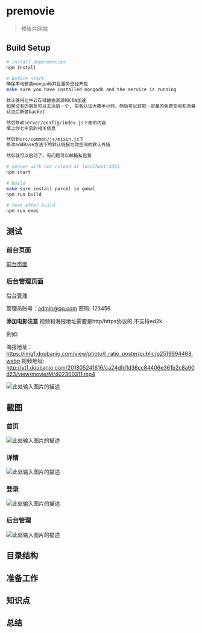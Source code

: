 ﻿# premovie

> 预告片网站

## Build Setup

``` bash
# install dependencies
npm install

# before start
确保本地安装mongodb并且服务已经开启
make sure you have installed mongodb and the service is running

默认使用七牛云存储静态资源和CDN加速
如果没有的朋友可以去注册一个, 实名认证大概半小时，然后可以获取一定量的免费空间和流量
认证后新建backet

然后修改server/config/index.js下面的内容
填上你七牛云的相关信息

然后到src/common/js/mixin.js下
修改addBase方法下的默认链接为你空间的默认外链

然后就可以启动了，有问题可以邮箱私信我

# server with hot reload at localhost:3333
npm start

# build
make sure install parcel in gobal
npm run build

# test after build
npm run exec
```

## 测试
### 前台页面
[前台页面][1]
### 后台管理页面
[后台管理][2]

管理员账号：admin@qq.com
密码: 123456

**添加电影注意**
视频和海报地址需要是http/https协议的,不支持ed2k

例如:

海报地址：
https://img1.doubanio.com/view/photo/l_ratio_poster/public/p2519994468.webp
视频地址:
http://vt1.doubanio.com/201805241616/ca24dfd1d36cc84406e361b2c8a90d23/view/movie/M/402300311.mp4

![此处输入图片的描述][3]


## 截图
### 首页
![此处输入图片的描述][4]
### 详情
![此处输入图片的描述][5]
### 登录
![此处输入图片的描述][6]
### 后台管理
![此处输入图片的描述][7]

## 目录结构
## 准备工作
## 知识点
## 总结

  [1]: http://premovie.hasakei66.com/
  [2]: http://premovie.hasakei66.com/management
  [3]: https://ws1.sinaimg.cn/large/e8323205gy1frmi81dy3fj20qe0ftq3n.jpg
  [4]: https://ws1.sinaimg.cn/large/e8323205gy1frmj7tnjjmj213v0jn13t.jpg
  [5]: https://ws1.sinaimg.cn/large/e8323205gy1frmj82b4amj213t0joaht.jpg
  [6]: https://ws1.sinaimg.cn/large/e8323205gy1frmj7wcfp8j21400jnq3k.jpg
  [7]: https://ws1.sinaimg.cn/large/e8323205gy1frmj804qquj213w0jngpy.jpg
  